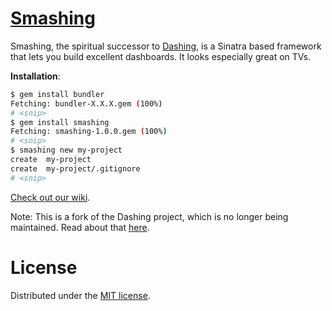 # [Smashing](https://github.com/dashing-io/smashing/wiki)

Smashing, the spiritual successor to [Dashing](https://github.com/Shopify/dashing), is a Sinatra based framework that lets you build excellent dashboards. It looks especially great on TVs.

**Installation**:

```bash
$ gem install bundler
Fetching: bundler-X.X.X.gem (100%)
# <snip>
$ gem install smashing
Fetching: smashing-1.0.0.gem (100%)
# <snip>
$ smashing new my-project
create  my-project
create  my-project/.gitignore
# <snip>
```

[Check out our wiki](https://github.com/dashing-io/smashing/wiki).

Note: This is a fork of the Dashing project, which is no longer being maintained. Read about that [here](https://github.com/Shopify/dashing/issues/711).

# License
Distributed under the [MIT license](MIT-LICENSE).
